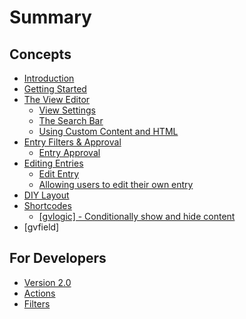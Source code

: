# Summary

## Concepts

* [Introduction](README.md)
* [Getting Started](chapter1.md)
* [The View Editor](the_view_editor.md)
  * [View Settings](admin/view_settings.md)
  * [The Search Bar](admin/widgets/search_bar.md)
  * [Using Custom Content and HTML](admin/fields/custom_content.md)
* [Entry Filters & Approval](entry_filters_&_approval.md)
  * [Entry Approval](entry_approval.md)
* [Editing Entries](edit-entry/editing_entries.md)
  * [Edit Entry](edit-entry/configure_edit_entry.md)
  * [Allowing users to edit their own entry](edit-entry/users_edit_own_entry.md)
* [DIY Layout](diy-layout.md)
* [Shortcodes](shortcodes/shortcodes.md)
  * [\[gvlogic\] - Conditionally show and hide content](shortcodes/gvlogic.md)
* \[gvfield\]

## For Developers

* [Version 2.0](actions/version-20.md)
* [Actions](actions/README.md)
* [Filters](filters/README.md)

